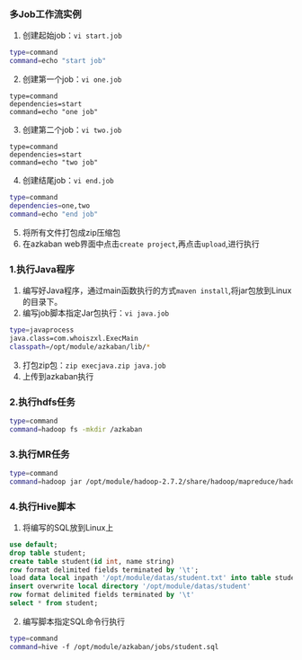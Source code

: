 ### 多Job工作流实例
1. 创建起始job：`vi start.job`
```bash
type=command
command=echo "start job"
```
2. 创建第一个job：`vi one.job`
```
type=command
dependencies=start
command=echo "one job"
```
3. 创建第二个job：`vi two.job`
```
type=command
dependencies=start
command=echo "two job"
```

4. 创建结尾job：`vi end.job`
```sh
type=command
dependencies=one,two
command=echo "end job"
```

5. 将所有文件打包成zip压缩包
6. 在azkaban web界面中点击`create project`,再点击`upload`,进行执行


### 1.执行Java程序
1. 编写好Java程序，通过main函数执行的方式`maven install`,将jar包放到Linux的目录下。
2. 编写job脚本指定Jar包执行：`vi java.job`
```sh
type=javaprocess
java.class=com.whoiszxl.ExecMain
classpath=/opt/module/azkaban/lib/*
```
3. 打包zip包：`zip execjava.zip java.job`
4. 上传到azkaban执行

### 2.执行hdfs任务
```sh
type=command
command=hadoop fs -mkdir /azkaban
```

### 3.执行MR任务
```sh
type=command
command=hadoop jar /opt/module/hadoop-2.7.2/share/hadoop/mapreduce/hadoop-mapreduce-examples-2.7.2.jar wordcount /wordcount/input /wordcount/output
```

### 4.执行Hive脚本
1. 将编写的SQL放到Linux上
```sql
use default;
drop table student;
create table student(id int, name string)
row format delimited fields terminated by '\t';
load data local inpath '/opt/module/datas/student.txt' into table student;
insert overwrite local directory '/opt/module/datas/student'
row format delimited fields terminated by '\t'
select * from student;
```
2. 编写脚本指定SQL命令行执行
```sh
type=command
command=hive -f /opt/module/azkaban/jobs/student.sql
```